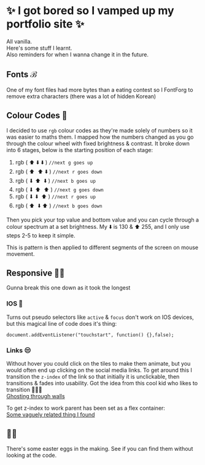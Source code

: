 # ✨ I got bored so I vamped up my portfolio site ✨

All vanilla.   
Here's some stuff I learnt.  
Also reminders for when I wanna change it in the future.  

## Fonts ℬ
One of my font files had more bytes than a eating contest so I FontForg to remove extra characters (there was a lot of hidden Korean)

## Colour Codes 🌈
I decided to use `rgb` colour codes as they're made solely of numbers so it was easier to maths them. I mapped how the numbers changed as you go through the colour wheel with fixed brightness & contrast. It broke down into 6 stages, below is the starting position of each stage:

1. rgb ( ⬆  ⬇️  ⬇️ ) `//next g goes up`
2. rgb ( ⬆ ️ ⬆️  ⬇️ ) `//next r goes down`
3. rgb ( ⬇  ⬆ ️ ⬇️ ) `//next b goes up`
4. rgb ( ⬇  ⬆ ️ ⬆️ ) `//next g goes down`
5. rgb ( ⬇  ⬇️ ️ ⬆️ ) `//next r goes up`
6. rgb ( ⬆ ️ ⬇️  ⬆️ ) `//next b goes down`

Then you pick your top value and bottom value and you can cycle through a colour spectrum at a set brightness. My ⬇️ is 130 & ⬆️ 255, and I only use steps 2-5 to keep it simple.

This is pattern is then applied to different segments of the screen on mouse movement. 

## Responsive 🤦🏽‍
Gunna break this one down as it took the longest

### IOS 📱
Turns out pseudo selectors like `active` & `focus` don't work on IOS devices, but this magical line of code does it's thing:
```
document.addEventListener("touchstart", function() {},false); 
```

### Links 😒
Without hover you could click on the tiles to make them animate, but you would often end up clicking on the social media links. To get around this I transition the `z-index` of the link so that initially it is unclickable, then transitions & fades into usability. Got the idea from this cool kid who likes to transition 👻👻👻  
[Ghosting through walls](https://codepen.io/chriscoyier/pen/gboJf)

To get z-index to work parent has been set as a flex container:  
[Some vaguely related thing I found](https://stackoverflow.com/questions/33391370/flexbox-z-index-position-static-why-isnt-it-working)

## 🐰🥚
There's some easter eggs in the making. See if you can find them without looking at the code.
